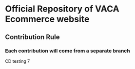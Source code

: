 # Official Repository of VACA Ecommerce website

## Contribution Rule
### Each contribution will come from a separate branch

CD testing 7

